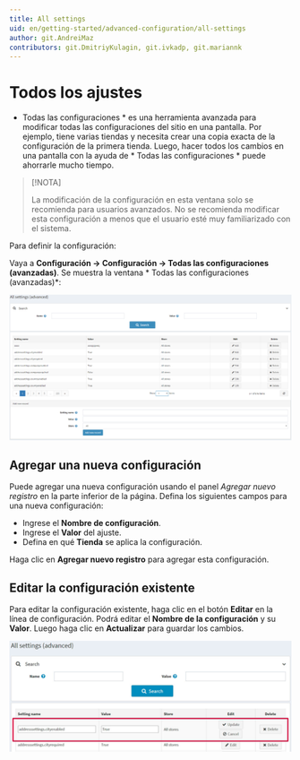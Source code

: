 ```yaml
---
title: All settings
uid: en/getting-started/advanced-configuration/all-settings
author: git.AndreiMaz
contributors: git.DmitriyKulagin, git.ivkadp, git.mariannk
---
```


# Todos los ajustes

* Todas las configuraciones * es una herramienta avanzada para modificar todas las configuraciones del sitio en una pantalla. Por ejemplo, tiene varias tiendas y necesita crear una copia exacta de la configuración de la primera tienda. Luego, hacer todos los cambios en una pantalla con la ayuda de * Todas las configuraciones * puede ahorrarle mucho tiempo.

> [!NOTA]
>
> La modificación de la configuración en esta ventana solo se recomienda para usuarios avanzados. No se recomienda modificar esta configuración a menos que el usuario esté muy familiarizado con el sistema.

Para definir la configuración:

Vaya a **Configuración → Configuración → Todas las configuraciones (avanzadas)**. Se muestra la ventana * Todas las configuraciones (avanzadas)*:

![Todos los ajustes](_static/all-settings/allsettings.png)

## Agregar una nueva configuración

Puede agregar una nueva configuración usando el panel *Agregar nuevo registro* en la parte inferior de la página. Defina los siguientes campos para una nueva configuración:

* Ingrese el **Nombre de configuración**.
* Ingrese el **Valor** del ajuste.
* Defina en qué **Tienda** se aplica la configuración.

Haga clic en **Agregar nuevo registro** para agregar esta configuración.

## Editar la configuración existente

Para editar la configuración existente, haga clic en el botón **Editar** en la línea de configuración. Podrá editar el 
**Nombre de la configuración** y su **Valor**. Luego haga clic en **Actualizar** para guardar los cambios.

![Edit setting](_static/all-settings/edit.jpg)

